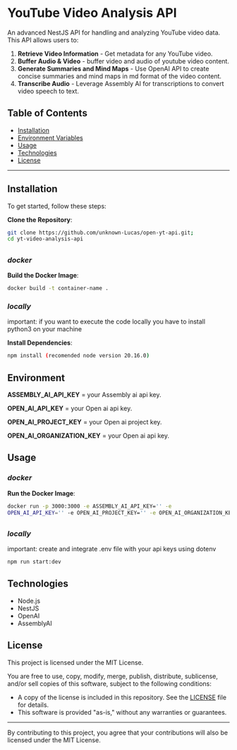 # YouTube Video Analysis API

An advanced NestJS API for handling and analyzing YouTube video data. This API allows users to:

1. **Retrieve Video Information** - Get metadata for any YouTube video.
2. **Buffer Audio & Video** - buffer video and audio of youtube video content.
3. **Generate Summaries and Mind Maps** - Use OpenAI API to create concise summaries and mind maps in md format of the video content.
4. **Transcribe Audio** - Leverage Assembly AI for transcriptions to convert video speech to text.

## Table of Contents

- [Installation](#installation)
- [Environment Variables](#environment)
- [Usage](#usage)
- [Technologies](#technologies)
- [License](#license)

---

## Installation

To get started, follow these steps:

**Clone the Repository**:

```bash
git clone https://github.com/unknown-Lucas/open-yt-api.git;
cd yt-video-analysis-api
```

##

### **_docker_**

**Build the Docker Image**:

```bash
docker build -t container-name .
```

### **_locally_**

important: if you want to execute the code locally you have to install python3 on your machine

**Install Dependencies**:

```bash
npm install (recomended node version 20.16.0)
```

## Environment

**ASSEMBLY_AI_API_KEY** = your Assembly ai api key.

**OPEN_AI_API_KEY** = your Open ai api key.

**OPEN_AI_PROJECT_KEY** = your Open ai project key.

**OPEN_AI_ORGANIZATION_KEY** = your Open ai api key.

## Usage

### **_docker_**

**Run the Docker Image**:

```bash
docker run -p 3000:3000 -e ASSEMBLY_AI_API_KEY='' -e
OPEN_AI_API_KEY='' -e OPEN_AI_PROJECT_KEY='' -e OPEN_AI_ORGANIZATION_KEY='' container-name
```

##

### **_locally_**

important: create and integrate .env file with your api keys using dotenv

```bash
npm run start:dev
```

## Technologies

- Node.js
- NestJS
- OpenAI
- AssemblyAI

## License

This project is licensed under the MIT License.

You are free to use, copy, modify, merge, publish, distribute, sublicense, and/or sell copies of this software, subject to the following conditions:

- A copy of the license is included in this repository. See the [LICENSE](LICENSE) file for details.
- This software is provided "as-is," without any warranties or guarantees.

---

By contributing to this project, you agree that your contributions will also be licensed under the MIT License.
